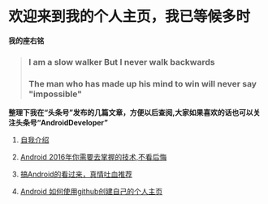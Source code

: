 # 欢迎来到我的个人主页，我已等候多时


**我的座右铭**
>### **I am a slow walker But I never walk backwards**
>### **The man who has made up his mind to win will never say "impossible"**

**整理下我在“头条号”发布的几篇文章，方便以后查阅,大家如果喜欢的话也可以关注头条号“AndroidDeveloper”**

1. [自我介绍](http://toutiao.com/i6283070968847925761/)

2. [Android 2016年你需要去掌握的技术,不看后悔](http://toutiao.com/i6283329584586818049/)

3. [搞Android的看过来，真情吐血推荐](http://toutiao.com/i6283624772974674434/)

4. [Android 如何使用github创建自己的个人主页](http://toutiao.com/i6283998263670473217/)



